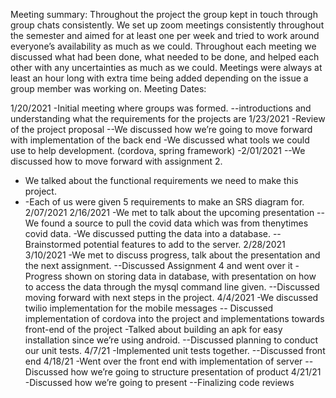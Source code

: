Meeting summary:
               Throughout the project the group kept in touch through group chats consistently. We set up zoom meetings consistently throughout the semester and aimed for at least one per week and tried to work around everyone’s availability as much as we could. Throughout each meeting we discussed what had been done, what needed to be done, and helped each other with any uncertainties as much as we could. Meetings were always at least an hour long with extra time being added depending on the issue a group member was working on.
Meeting Dates:

1/20/2021
-Initial meeting where groups was formed.
--introductions and understanding what the requirements for the projects are
1/23/2021
-Review of the project proposal
--We discussed how we’re going to move forward with implementation of the back end
-We discussed what tools we could use to help development. (cordova, spring framework)
-2/01/2021
--We discussed how to move forward with assignment 2.
- We talked about the functional requirements we need to make this project.
- -Each of us were given 5 requirements to make an SRS diagram for.
2/07/2021
2/16/2021
-We met to talk about the upcoming presentation
--We found a source to pull the covid data which was from thenytimes covid data.
-We discussed putting the data into a database.
--Brainstormed potential features to add to the server.
2/28/2021
3/10/2021
-We met to discuss progress, talk about the presentation and the next assignment.
--Discussed Assignment 4 and went over it
-Progress shown on storing data in database, with presentation on how to access the data through the mysql command line given.
--Discussed moving forward with next steps in the project.
4/4/2021
-We discussed twilio  implementation for the mobile messages
-- Discussed implementation of cordova into the project and implementations towards front-end of the project
-Talked about building an apk for easy installation since we’re using android.
--Discussed planning to conduct our unit tests.
4/7/21
-Implemented unit tests together.
--Discussed front end
4/18/21
-Went over the front end with implementation of server
--Discussed how we’re going to structure presentation of product
4/21/21
 -Discussed how we’re going to present
 --Finalizing code reviews
